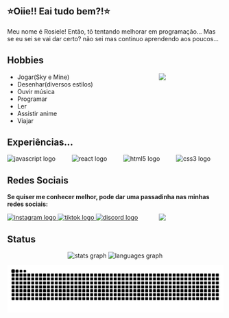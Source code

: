 <h2 align="left">⭐Oiie!! Eai tudo bem?!⭐</h2>
<p align="left"> Meu nome é Rosiele! Então, tô tentando melhorar em programação... Mas se eu sei se vai dar certo? não sei mas continuo aprendendo aos poucos...<?p>

###


## **Hobbies**

 <img width=150 heigth=400 align="right" src="https://i.pinimg.com/originals/2f/c1/b8/2fc1b8f82e14172e3bcae39ca8c8ab33.gif"/>

  * Jogar(Sky e Mine)
  * Desenhar(diversos estilos)
  * Ouvir música
  * Programar
  * Ler
  * Assistir anime
  * Viajar


###

## **Experiências...**
<div>
  <div align="left">
  <img src="https://cdn.jsdelivr.net/gh/devicons/devicon/icons/javascript/javascript-original.svg" height="60" alt="javascript logo"  />
  <img width="30" />
  <img src="https://cdn.jsdelivr.net/gh/devicons/devicon/icons/react/react-original.svg" height="60" alt="react logo"  />
  <img width="30" />
  <img src="https://cdn.jsdelivr.net/gh/devicons/devicon/icons/html5/html5-original.svg" height="60" alt="html5 logo"  />
  <img width="30" />
  <img src="https://cdn.jsdelivr.net/gh/devicons/devicon/icons/css3/css3-original.svg" height="60" alt="css3 logo"  />
</div>

###

## **Redes Sociais**
**Se quiser me conhecer melhor, pode dar uma passadinha nas minhas redes sociais:**
<div align="left">
 <a href="https://www.instagram.com/@seuusuario" target="_blank">
  <img src="https://img.shields.io/static/v1?message=Instagram&logo=instagram&label=&color=E4405F&logoColor=white&labelColor=&style=for-the-badge" height="35" alt="instagram logo"  /> 
 </a>
 
 <a href="https://www.tiktok.com/@seuusuario" target="_blank">
  <img src="https://img.shields.io/static/v1?message=TikTok&logo=tiktok&label=&color=000000&logoColor=white&labelColor=&style=for-the-badge" height="35" alt="tiktok logo" />
</a>
 <a href="https://discord.com/@seuusuario" target="_blank">
  <img src="https://img.shields.io/static/v1?message=Discord&logo=discord&label=&color=7289DA&logoColor=white&labelColor=&style=for-the-badge" height="35" alt="discord logo"  />
 </a>
    <img width=150 heigth=150  align="right" src="https://i.gifer.com/5FBP.gif"/>

    
  ###


## **Status**
<div align="center">
  <img src="https://github-readme-stats.vercel.app/api?username=RosieleSousa&hide_title=false&hide_rank=false&show_icons=true&include_all_commits=true&count_private=true&disable_animations=false&theme=dracula&locale=en&hide_border=false" height="150" alt="stats graph"  />
  <img src="https://github-readme-stats.vercel.app/api/top-langs?username=RosieleSousa&locale=en&hide_title=false&layout=compact&card_width=320&langs_count=5&theme=dracula&hide_border=false" height="150" alt="languages graph"  />
</div>
 
![Snake animation](https://github.com/RosieleSousa/RosieleSousa/blob/output/python_bem_boiola.svg)
</div>

###

<br clear="both">
